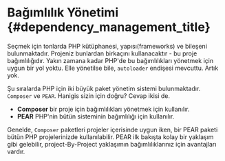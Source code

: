 # Bağımlılık Yönetimi {#dependency_management_title}

Seçmek için tonlarda PHP kütüphanesi, yapısı(frameworks) ve bileşeni bulunmaktadır. Projeniz bunlardan birkaçını kullanacaktır - bu proje bağımlılığıdır. 
Yakın zamana kadar PHP'de bu bağımlılıkları yönetmek için uygun bir yol yoktu. Elle yönetilse bile, `autoloader` endişesi mevcuttu. Artık yok. 

Şu sıralarda PHP için iki büyük paket yönetim sistemi bulunmaktadır. `Composer` ve `PEAR`. Hanigis sizin için doğru? Cevap ikisi de.  

 * **Composer** bir proje için bağımlılıkları yönetmek için kullanılır.
 * **PEAR** PHP'nin bütün sisteminin bağımlılığı için kullanılır. 

Genelde, `Composer` paketleri projeler içerisinde uygun iken, bir PEAR paketi bütün PHP projelerinizde kullanılabilir. PEAR 
ilk bakışta kolay bir yaklaşım gibi gelebilir, project-By-Project yaklaşımın bağımlılıklarınız için avantajları vardır.
